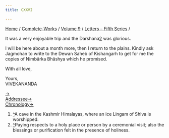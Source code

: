 ```yaml
---
title: CXXVI

---
```



[Home](../../../index.htm) / [Complete-Works](../../complete_works.htm)
/ [Volume 9](../volume_9_contents.htm) / [Letters – Fifth
Series](letters_fifth_series_contents.htm) /

 It was a very enjoyable
trip and the Darshana[2](#fn2) was glorious.

I will be here about a month more, then I return to the plains. Kindly
ask Jagmohan to write to the Dewan Saheb of Kishangarh to get for me the
copies of Nimbârka Bhâshya which he promised.

With all love,

Yours,  
VIVEKANANDA

[→](127_christina.htm)  
[Addressee→](../../volume_5/epistles_first_series/084_your_highness.htm)  
[Chronology→](../../volume_6/epistles_second_series/143_margot.htm)



1.  [^](#fn1_1)A cave in the Kashmir Himalayas, where an ice Lingam of
    Shiva is worshipped.
2.  [^](#fn2_1)Paying respects to a holy place or person by a ceremonial
    visit; also the blessings or purification felt in the presence of
    holiness.
